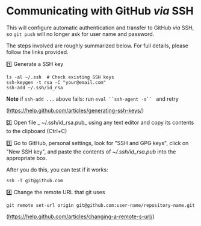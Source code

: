 # Communicating with GitHub _via_ SSH

This will configure automatic authentication and transfer to GitHub _via_ SSH, so `git push` will no longer ask
for user name and password.
 
The steps involved are roughly summarized below. For full details, please follow the
links provided.

:one: Generate a SSH key

```shell
ls -al ~/.ssh  # Check existing SSH keys
ssh-keygen -t rsa -C "your@email.com"
ssh-add ~/.ssh/id_rsa
```

**Note** if `ssh-add ...` above fails: run `eval ``ssh-agent -s`` ` and retry

(https://help.github.com/articles/generating-ssh-keys/)

:two: Open file _ ~/.ssh/id_rsa.pub_ using any text editor and copy its contents to the clipboard (Ctrl+C)

:three: Go to GitHub, personal settings, look for "SSH and GPG keys", click on "New SSH key", and paste the contents of _~/.ssh/id_rsa.pub_ into the appropriate box.

After you do this, you can test if it works:
```shell
ssh -T git@github.com
 ```
 
:four: Change the remote URL that git uses

```shell
git remote set-url origin git@github.com:user-name/repository-name.git
```

(https://help.github.com/articles/changing-a-remote-s-url/)
